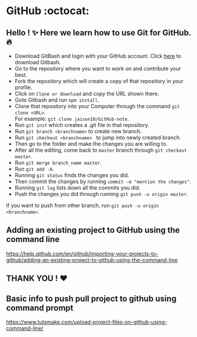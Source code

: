 # GitHub :octocat:
## Hello ! :sparkles: Here we learn how to use Git for GitHub.:fire:

- Download GitBash and login with your GitHub account. Click [here](https://git-scm.com/downloads) to download Gitbash. 
- Go to the repository where you want to work on and contribute your best. 
- Fork the repository which will create a copy of that repository in your profile. 
- Click on ```Clone or download``` and copy the URL shown there. 
- Goto Gitbash and run ```npm install```. 
- Clone that repository into your Computer through the command ```git clone <URL>```.
<br>  For example: ```git clone jaison10/GitHub-note```. 
- Run ```git init``` which creates a .git file in that repository.
- Run ```git branch <branchname>``` to create new branch.
- Run ```git checkout <branchname> ``` to jump into newly created branch. 
- Then go to the folder and make the changes you are willing to.
- After all the editing, come back to ```master``` branch through ```git checkout master```. 
- Run ```git merge branch_name master```.
- Run ```git add -A```.
- Running ```git status``` finds the changes you did.
- Then commit the changes by running ```commit -m "mention the changes"```. 
- Running ```git log``` lists down all the commits you did.
- Push the changes you did through running ```git push -u origin master```.

 If you want to push from other branch, run ```git push -u origin <branchname>```.


## Adding an existing project to GitHub using the command line

https://help.github.com/en/github/importing-your-projects-to-github/adding-an-existing-project-to-github-using-the-command-line

## THANK YOU ! :heart:

## Basic info to push pull project to github using command prompt

https://www.tutsmake.com/upload-project-files-on-github-using-command-line/
